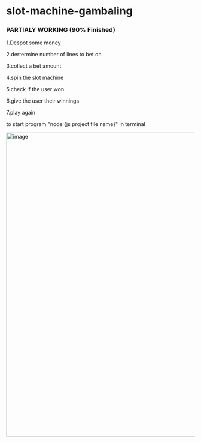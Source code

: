 # slot-machine-gambaling

### PARTIALY WORKING (90% Finished)

 1.Despot some money
 
 2.dertermine number of lines to bet on
 
 3.collect a bet amount
 
 4.spin the slot machine
 
 5.check if the user won
 
 6.give the user their winnings
 
 7.play again


 to start program "node {js project file name}" in terminal

<img width="811" alt="image" src="https://github.com/Vidacelinda/slot-machine-gambaling/assets/87499194/82259034-f758-4a41-8119-95f6c3cedcdc">
